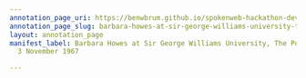 ```yaml
---
annotation_page_uri: https://benwbrum.github.io/spokenweb-hackathon-development/annotations/barbara-howes-at-sir-george-williams-university-the-poetry-series-3-november-1967-canvas-1-unknown.json
annotation_page_slug: barbara-howes-at-sir-george-williams-university-the-poetry-series-3-november-1967-canvas-1-unknown
layout: annotation_page
manifest_label: Barbara Howes at Sir George Williams University, The Poetry Series,
  3 November 1967

---
```

